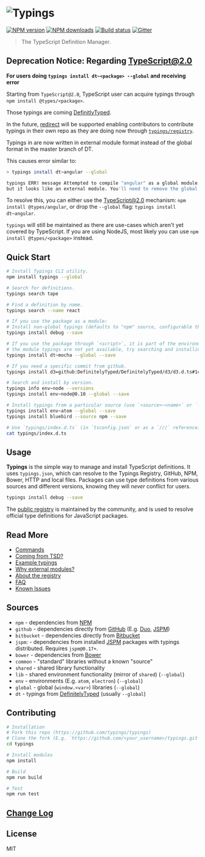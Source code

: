 # ![Typings](https://cdn.rawgit.com/typings/typings/master/logo.svg)

[![NPM version][npm-image]][npm-url]
[![NPM downloads][downloads-image]][downloads-url]
[![Build status][travis-image]][travis-url]
[![Gitter][gitter-image]][gitter-url]

> The TypeScript Definition Manager.

## Deprecation Notice: Regarding TypeScript@2.0

**For users doing `typings install dt~<package> --global` and receiving error**

Starting from `TypeScript@2.0`, TypeScript user can acquire typings through `npm install @types/<package>`.

Those typings are coming [DefinitlyTyped](https://github.com/DefinitelyTyped/DefinitelyTyped).

In the future, [redirect](https://github.com/Microsoft/types-publisher/issues/4) will be supported enabling contributors to contribute typings in their own repo as they are doing now through [`typings/registry`](https://github.com/typings/registry).

Typings in are now written in external module format instead of the global format in the master branch of DT.

This causes error similar to:

```sh
> typings install dt~angular --global 

typings ERR! message Attempted to compile "angular" as a global module,
but it looks like an external module. You'll need to remove the global option to continue.

```

To resolve this, you can either use the TypeScript@2.0 mechanism: `npm install @types/angular`, or drop the `--global` flag: `typings install dt~angular`.

`typings` will still be maintained as there are use-cases which aren't yet covered by TypeScript.
If you are using NodeJS, most likely you can use `npm install @types/<package>` instead.

## Quick Start

```sh
# Install Typings CLI utility.
npm install typings --global

# Search for definitions.
typings search tape

# Find a definition by name.
typings search --name react

# If you use the package as a module:
# Install non-global typings (defaults to "npm" source, configurable through `defaultSource` in `.typingsrc`).
typings install debug --save

# If you use the package through `<script>`, it is part of the environment, or
# the module typings are not yet available, try searching and installing with `--global`:
typings install dt~mocha --global --save

# If you need a specific commit from github.
typings install d3=github:DefinitelyTyped/DefinitelyTyped/d3/d3.d.ts#1c05872e7811235f43780b8b596bfd26fe8e7760 --global --save

# Search and install by version.
typings info env~node --versions
typings install env~node@0.10 --global --save

# Install typings from a particular source (use `<source>~<name>` or `--source <source>`).
typings install env~atom --global --save
typings install bluebird --source npm --save

# Use `typings/index.d.ts` (in `tsconfig.json` or as a `///` reference).
cat typings/index.d.ts
```

## Usage

**Typings** is the simple way to manage and install TypeScript definitions. It uses `typings.json`, which can resolve to the Typings Registry, GitHub, NPM, Bower, HTTP and local files. Packages can use type definitions from various sources and different versions, knowing they will _never_ conflict for users.

```sh
typings install debug --save
```

The [public registry](https://github.com/typings/registry) is maintained by the community, and is used to resolve official type definitions for JavaScript packages.

## Read More

* [Commands](docs/commands.md)
* [Coming from TSD?](docs/tsd.md)
* [Example typings](docs/examples.md)
* [Why external modules?](docs/external-modules.md)
* [About the registry](docs/registry.md)
* [FAQ](docs/faq.md)
* [Known Issues](docs/known-issues.md)

## Sources

* `npm` - dependencies from [NPM](http://npmjs.org/)
* `github` - dependencies directly from [GitHub](https://github.com/) (E.g. [Duo](http://duojs.org/), [JSPM](http://jspm.io/))
* `bitbucket` - dependencies directly from [Bitbucket](https://bitbucket.org)
* `jspm`: - dependencies from installed [JSPM](http://jspm.io/) packages with typings distributed. Requires `jspm@0.17+`.
* `bower` - dependencies from [Bower](http://bower.io/)
* `common` - "standard" libraries without a known "source"
* `shared` - shared library functionality
* `lib` - shared environment functionality (mirror of `shared`) (`--global`)
* `env` - environments (E.g. `atom`, `electron`) (`--global`)
* `global` - global (`window.<var>`) libraries (`--global`)
* `dt` - typings from [DefinitelyTyped](https://github.com/DefinitelyTyped/DefinitelyTyped) (usually `--global`)

## Contributing

```sh
# Installation
# Fork this repo (https://github.com/typings/typings)
# Clone the fork (E.g. `https://github.com/<your_username>/typings.git`)
cd typings

# Install modules
npm install

# Build
npm run build

# Test
npm run test
```

## [Change Log](https://github.com/typings/typings/releases)

## License

MIT

[npm-image]: https://img.shields.io/npm/v/typings.svg?style=flat
[npm-url]: https://npmjs.org/package/typings
[downloads-image]: https://img.shields.io/npm/dm/typings.svg?style=flat
[downloads-url]: https://npmjs.org/package/typings
[travis-image]: https://img.shields.io/travis/typings/typings.svg?style=flat
[travis-url]: https://travis-ci.org/typings/typings
[gitter-image]: https://badges.gitter.im/typings/typings.svg
[gitter-url]: https://gitter.im/typings/typings?utm_source=badge&utm_medium=badge&utm_campaign=pr-badge
